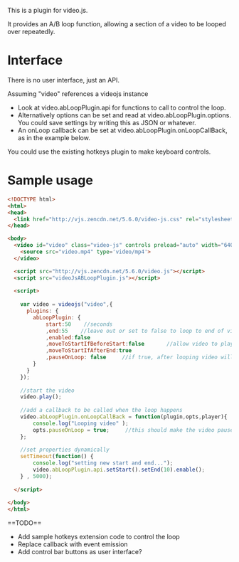 This is a plugin for video.js.

It provides an A/B loop function, allowing a section of a video to be looped over repeatedly.

Interface
=========

There is no user interface, just an API. 

Assuming "video" references a videojs instance 
* Look at video.abLoopPlugin.api for functions to call to control the loop.
* Alternatively options can be set and read at video.abLoopPlugin.options. You could save settings by writing this as JSON or whatever.
* An onLoop callback can be set at video.abLoopPlugin.onLoopCallBack, as in the example below.

You could use the existing hotkeys plugin to make keyboard controls.

Sample usage
============

```html
<!DOCTYPE html>
<html>
<head>
  <link href="http://vjs.zencdn.net/5.6.0/video-js.css" rel="stylesheet">
</head>

<body>
  <video id="video" class="video-js" controls preload="auto" width="640" height="264" data-setup="{}">
    <source src="video.mp4" type='video/mp4'>
  </video>

  <script src="http://vjs.zencdn.net/5.6.0/video.js"></script>
  <script src="videoJsABLoopPlugin.js"></script>
  
  <script>
	
	var video = videojs("video",{
	  plugins: {
  		abLoopPlugin: {
  			start:50    //seconds
  			,end:55    //leave out or set to false to loop to end of video
  			,enabled:false
  			,moveToStartIfBeforeStart:false       //allow video to play normally before the loop section?
  			,moveToStartIfAfterEnd:true
  			,pauseOnLoop: false     //if true, after looping video will pause
  		}
	  }
	});
	
	//start the video
	video.play();
	
	//add a callback to be called when the loop happens
	video.abLoopPlugin.onLoopCallBack = function(plugin,opts,player){
		console.log("Looping video" );
		opts.pauseOnLoop = true;     //this should make the video pause at the beginning of the subsequent loop
	};
	
	//set properties dynamically
	setTimeout(function() {	
		console.log("setting new start and end...");
		video.abLoopPlugin.api.setStart().setEnd(10).enable();
	} , 5000);
	
  </script>
  
</body>
</html>
```

==TODO==

* Add sample hotkeys extension code to control the loop
* Replace callback with event emission
* Add control bar buttons as user interface?

